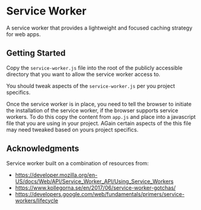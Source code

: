 # Service Worker

A service worker that provides a lightweight and focused caching strategy for web apps.

## Getting Started

Copy the `service-worker.js` file into the root of the publicly accessible directory that you want to allow the service worker access to.

You should tweak aspects of the `service-worker.js` per you project specifics.

Once the service worker is in place, you need to tell the browser to initiate the installation of the service worker, if the browser supports service workers. To do this copy the content from `app.js` and place into a javascript file that you are using in your project. AGain certain aspects of the this file may need tweaked based on yours project specifics.

## Acknowledgments

Service worker built on a combination of resources from:

* https://developer.mozilla.org/en-US/docs/Web/API/Service_Worker_API/Using_Service_Workers
* https://www.kollegorna.se/en/2017/06/service-worker-gotchas/
* https://developers.google.com/web/fundamentals/primers/service-workers/lifecycle

